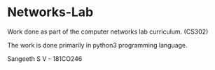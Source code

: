 # Networks-Lab
Work done as part of the computer networks lab curriculum. (CS302)

The work is done primarily in python3 programming language.

Sangeeth S V    -   181CO246
